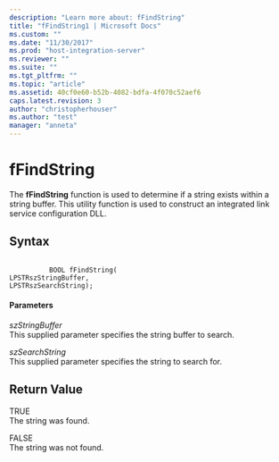 ```yaml
---
description: "Learn more about: fFindString"
title: "fFindString1 | Microsoft Docs"
ms.custom: ""
ms.date: "11/30/2017"
ms.prod: "host-integration-server"
ms.reviewer: ""
ms.suite: ""
ms.tgt_pltfrm: ""
ms.topic: "article"
ms.assetid: 40cf0e60-b52b-4082-bdfa-4f070c52aef6
caps.latest.revision: 3
author: "christopherhouser"
ms.author: "test"
manager: "anneta"
---
```

# fFindString
The **fFindString** function is used to determine if a string exists within a string buffer. This utility function is used to construct an integrated link service configuration DLL.  
  
## Syntax  
  
```  
  
          BOOL fFindString(   
LPSTRszStringBuffer,  
LPSTRszSearchString);  
```  
  
#### Parameters  
 *szStringBuffer*  
 This supplied parameter specifies the string buffer to search.  
  
 *szSearchString*  
 This supplied parameter specifies the string to search for.  
  
## Return Value  
 TRUE  
 The string was found.  
  
 FALSE  
 The string was not found.
